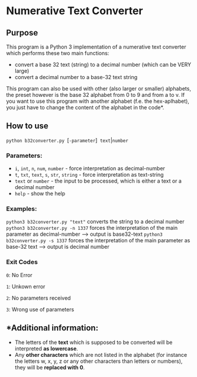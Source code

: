 # Numerative Text Converter
## Purpose
This program is a Python 3 implementation of a numerative text converter which performs these two main functions:
- convert a base 32 text (string) to a decimal number (which can be VERY large)
- convert a decimal number to a base-32 text string

This program can also be used with other (also larger or smaller) alphabets, the preset however is the base 32 alphabet from 0 to 9 and from a to v. If you want to use this program with another alphabet (f.e. the hex-aplhabet), you just have to change the content of the alphabet in the code*.

## How to use
`python b32converter.py `[`-parameter`]` text`|`number`

### Parameters:
- `i`, `int`, `n`, `num`, `number` - force interpretation as decimal-number
- `t`, `txt`, `text`, `s`, `str`, `string` - force interpretation as text-string
- `text` or `number` - the input to be processed, which is either a text or a decimal number
- `help` - show the help

### Examples:
`python3 b32converter.py "text"` converts the string to a decimal number
`python3 b32converter.py -n 1337` forces the interpretation of the main parameter as decimal-number --> output is base32-text
`python3 b32converter.py -s 1337` forces the interpretation of the main parameter as base-32 text --> output is decimal number

### Exit Codes

`0`: No Error

`1`: Unkown error

`2`: No parameters received

`3`: Wrong use of parameters

## *Additional information: 
- The letters of the __text__ which is supposed to be converted will be interpreted __as lowercase__.
- Any __other characters__ which are not listed in the alphabet (for instance the letters w, x, y, z or any other characters than letters or numbers), they will be __replaced with 0__.
